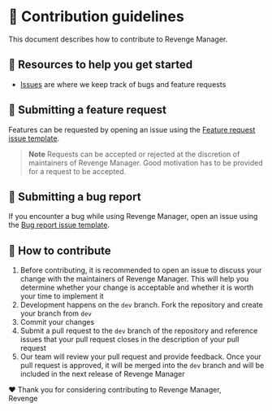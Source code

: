# 👋 Contribution guidelines

This document describes how to contribute to Revenge Manager.

## 📖 Resources to help you get started

* [Issues](https://github.com/revenge-mod/revenge-manager/issues) are where we keep track of bugs and feature requests

## 🙏 Submitting a feature request

Features can be requested by opening an issue using the
[Feature request issue template](https://github.com/revenge-mod/revenge-manager/issues/new?assignees=&labels=Feature+request&projects=&template=feature_request.yml&title=feat%3A+).

> **Note**
> Requests can be accepted or rejected at the discretion of maintainers of Revenge Manager.
> Good motivation has to be provided for a request to be accepted.

## 🐞 Submitting a bug report

If you encounter a bug while using Revenge Manager, open an issue using the
[Bug report issue template](https://github.com/revenge-mod/revenge-manager/issues/new?assignees=&labels=Bug+report&projects=&template=bug_report.yml&title=bug%3A+).

## 📝 How to contribute

1. Before contributing, it is recommended to open an issue to discuss your change
   with the maintainers of Revenge Manager. This will help you determine whether your change is acceptable
   and whether it is worth your time to implement it
2. Development happens on the `dev` branch. Fork the repository and create your branch from `dev`
3. Commit your changes
4. Submit a pull request to the `dev` branch of the repository and reference issues
   that your pull request closes in the description of your pull request
5. Our team will review your pull request and provide feedback. Once your pull request is approved,
   it will be merged into the `dev` branch and will be included in the next release of Revenge Manager

❤️ Thank you for considering contributing to Revenge Manager,  
Revenge